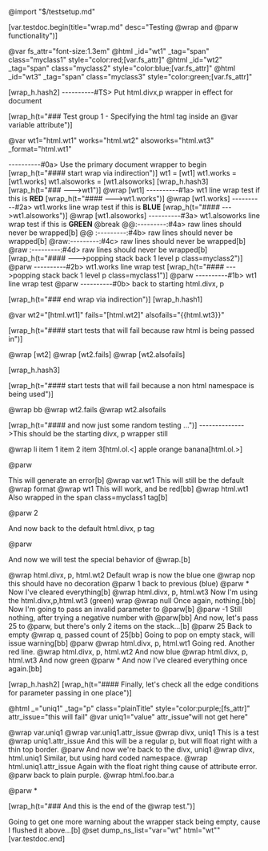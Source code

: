@import "$/testsetup.md"

[var.testdoc.begin(title="wrap.md" desc="Testing @wrap and @parw functionality")]

@var fs_attr="font-size:1.3em"
@html _id="wt1" _tag="span" class="myclass1" style="color:red;[var.fs_attr]"
@html _id="wt2" _tag="span" class="myclass2" style="color:blue;[var.fs_attr]"
@html _id="wt3" _tag="span" class="myclass3" style="color:green;[var.fs_attr]"

[wrap_h.hash2]
----------#TS> Put html.divx,p wrapper in effect for document

[wrap_h(t="### Test group 1 - Specifying the html tag inside an @var variable attribute")]

@var wt1="html.wt1" works="html.wt2" alsoworks="html.wt3" _format="html.wt1"

----------#0a> Use the primary document wrapper to begin
[wrap_h(t="#### start wrap via indirection")]
wt1 = [wt1]
wt1.works = [wt1.works]
wt1.alsoworks = [wt1.alsoworks]
[wrap_h.hash3]
[wrap_h(t="### --->wt1")]
@wrap [wt1]
----------#1a> wt1 line wrap test if this is **RED**
[wrap_h(t="#### --->wt1.works")]
@wrap [wt1.works]
----------#2a> wt1.works line wrap test if this is **BLUE**
[wrap_h(t="#### --->wt1.alsoworks")]
@wrap [wt1.alsoworks]
----------#3a> wt1.alsoworks line wrap test if this is **GREEN**
@break
@@:---------:#4a> raw lines should never be wrapped[b]
@@ :---------:#4b> raw lines should never be wrapped[b]
@raw:---------:#4c> raw lines should never be wrapped[b]
@raw     :---------:#4d> raw lines should never be wrapped[b]
[wrap_h(t="#### --->popping stack back 1 level p class=myclass2")]
@parw
----------#2b> wt1.works line wrap test
[wrap_h(t="#### --->popping stack back 1 level p class=myclass1")]
@parw
----------#1b> wt1 line wrap test
@parw
----------#0b> back to starting html.divx, p

[wrap_h(t="### end wrap via indirection")]
[wrap_h.hash1]

@var wt2="[html.wt1]" fails="[html.wt2]" alsofails="{{html.wt3}}"

[wrap_h(t="#### start tests that will fail because raw html is being passed in")]

@wrap [wt2]
@wrap [wt2.fails]
@wrap [wt2.alsofails]

[wrap_h.hash3]

[wrap_h(t="#### start tests that will fail because a non html namespace is being used")]

@wrap bb
@wrap wt2.fails
@wrap wt2.alsofails

[wrap_h(t="#### and now just some random testing ...")]
-------------->This should be the starting divx, p wrapper still

@wrap li
item 1
item 2
item 3[html.ol.<]
apple
orange
banana[html.ol.>]

@parw

This will generate an error[b]
@wrap var.wt1
This will still be the default @wrap format
@wrap wt1
This will work, and be red[bb]
@wrap html.wt1
Also wrapped in the span class=myclass1 tag[b]

@parw 2

And now back to the default html.divx, p tag

@parw

And now we will test the special behavior of @wrap.[b]

@wrap html.divx, p, html.wt2
Default wrap is now the blue one
@wrap nop
this should have no decoration
@parw 1
back to previous (blue)
@parw *
Now I've cleared everything[b]
@wrap html.divx, p, html.wt3
Now I'm using the html.divx,p,html.wt3 (green) wrap
@wrap null
Once again, nothing.[bb]
Now I'm going to pass an invalid parameter to @parw[b]
@parw -1
Still nothing, after trying a negative number with @parw[bb]
And now, let's pass 25 to @parw, but there's only 2 items on the stack...[b]
@parw 25
Back to empty @wrap q, passed count of 25[bb]
Going to pop on empty stack, will issue warning[bb]
@parw
@wrap html.divx, p, html.wt1
Going red.
Another red line.
@wrap html.divx, p, html.wt2
And now blue
@wrap html.divx, p, html.wt3
And now green
@parw *
And now I've cleared everything once again.[bb]

[wrap_h.hash2]
[wrap_h(t="#### Finally, let&apos;s check all the edge conditions for parameter passing in one place")]

@html _="uniq1" _tag="p" class="plainTitle" style="color:purple;[fs_attr]" attr_issue="this will fail"
@var uniq1="value" attr_issue"will not get here"

@wrap var.uniq1
@wrap var.uniq1.attr_issue
@wrap divx, uniq1
This is a test
@wrap uniq1.attr_issue
And this will be a regular p, but will float right with a thin top border.
@parw
And now we're back to the divx, uniq1
@wrap divx, html.uniq1
Similar, but using hard coded namespace.
@wrap html.uniq1.attr_issue
Again with the float right thing cause of attribute error.
@parw
back to plain purple.
@wrap html.foo.bar.a

@parw *

[wrap_h(t="### And this is the end of the @wrap test.")]

Going to get one more warning about the wrapper stack being empty, cause I flushed it above...[b]
@set dump_ns_list="var=\"wt\" html=\"wt\""
[var.testdoc.end]
